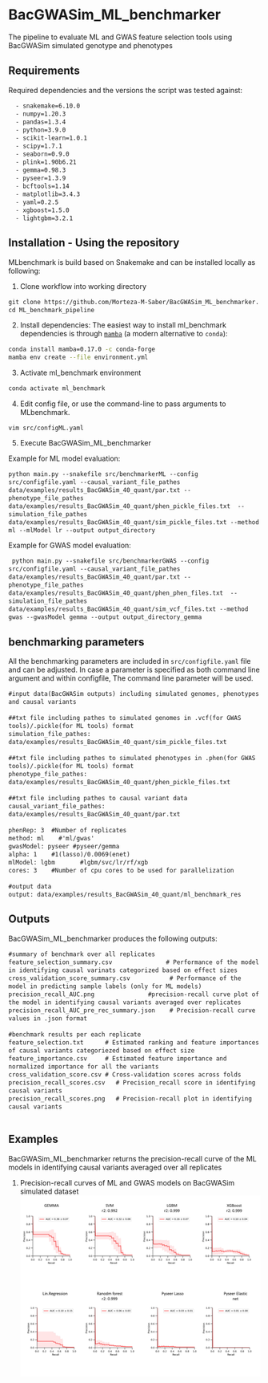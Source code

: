# BacGWASim_ML_benchmarker
The pipeline to evaluate ML and GWAS feature selection tools using BacGWASim simulated genotype and phenotypes

## Requirements

Required dependencies and the versions the script was tested against:

```
  - snakemake=6.10.0
  - numpy=1.20.3
  - pandas=1.3.4
  - python=3.9.0
  - scikit-learn=1.0.1
  - scipy=1.7.1
  - seaborn=0.9.0
  - plink=1.90b6.21
  - gemma=0.98.3
  - pyseer=1.3.9
  - bcftools=1.14
  - matplotlib=3.4.3
  - yaml=0.2.5
  - xgboost=1.5.0
  - lightgbm=3.2.1
```

## Installation - Using the repository

MLbenchmark is build based on Snakemake and can be installed locally as following:

1.  Clone workflow into working directory

```
git clone https://github.com/Morteza-M-Saber/BacGWASim_ML_benchmarker.
cd ML_benchmark_pipeline
```

2. Install dependencies:
   The easiest way to install ml_benchmark dependencies is through [`mamba`](https://github.com/mamba-org/mamba) (a modern alternative to `conda`):

```bash
conda install mamba=0.17.0 -c conda-forge
mamba env create --file environment.yml
```

3. Activate ml_benchmark environment

```bash
conda activate ml_benchmark
```

4. Edit config file, or use the command-line to pass arguments to MLbenchmark.

```
vim src/configML.yaml
```

5. Execute BacGWASim_ML_benchmarker

Example for ML model evaluation:
```
python main.py --snakefile src/benchmarkerML --config src/configfile.yaml --causal_variant_file_pathes data/examples/results_BacGWASim_40_quant/par.txt --phenotype_file_pathes data/examples/results_BacGWASim_40_quant/phen_pickle_files.txt  --simulation_file_pathes data/examples/results_BacGWASim_40_quant/sim_pickle_files.txt --method ml --mlModel lr --output output_directory

```

Example for GWAS model evaluation:
```
 python main.py --snakefile src/benchmarkerGWAS --config src/configfile.yaml --causal_variant_file_pathes data/examples/results_BacGWASim_40_quant/par.txt --phenotype_file_pathes data/examples/results_BacGWASim_40_quant/phen_phen_files.txt  --simulation_file_pathes data/examples/results_BacGWASim_40_quant/sim_vcf_files.txt --method gwas --gwasModel gemma --output output_directory_gemma

```

## benchmarking parameters

All the benchmarking parameters are included in `src/configfile.yaml` file and can be adjusted.
In case a parameter is specified as both command line argument and within configfile, The command line parameter will be used.

```
#input data(BacGWASim outputs) including simulated genomes, phenotypes and causal variants

##txt file including pathes to simulated genomes in .vcf(for GWAS tools)/.pickle(for ML tools) format
simulation_file_pathes: data/examples/results_BacGWASim_40_quant/sim_pickle_files.txt

##txt file including pathes to simulated phenotypes in .phen(for GWAS tools)/.pickle(for ML tools) format   
phenotype_file_pathes: data/examples/results_BacGWASim_40_quant/phen_pickle_files.txt

##txt file including pathes to causal variant data   
causal_variant_file_pathes: data/examples/results_BacGWASim_40_quant/par.txt

phenRep: 3  #Number of replicates 
method: ml    #'ml/gwas'
gwasModel: pyseer #pyseer/gemma
alpha: 1    #1(lasso)/0.0069(enet)
mlModel: lgbm       #lgbm/svc/lr/rf/xgb
cores: 3    #Number of cpu cores to be used for parallelization

#output data
output: data/examples/results_BacGWASim_40_quant/ml_benchmark_res
```

## Outputs

BacGWASim_ML_benchmarker produces the following outputs:

```
#summary of benchmark over all replicates
feature_selection_summary.csv               # Performance of the model in identifying causal varinats categorized based on effect sizes
cross_validation_score_summary.csv           # Performance of the model in predicting sample labels (only for ML models)
precision_recall_AUC.png               #precision-recall curve plot of the model in identifying causal variants averaged over replicates
precision_recall_AUC_pre_rec_summary.json    # Precision-recall curve values in .json format

#benchmark results per each replicate
feature_selection.txt      # Estimated ranking and feature importances of causal variants categoriezed based on effect size
feature_importance.csv     # Estimated feature importance and normalized importance for all the variants
cross_validation_score.csv # Cross-validation scores across folds
precision_recall_scores.csv   # Precision_recall score in identifying causal variants
precision_recall_scores.png   # Precision-recall plot in identifying causal variants


```

## Examples

BacGWASim_ML_benchmarker returns the precision-recall curve of the ML models in identifying causal variants averaged over all replicates

1. Precision-recall curves of ML and GWAS models on BacGWASim simulated dataset
   ![alt text](https://github.com/Morteza-M-Saber/BacGWASim_ML_benchmarker/blob/main/img/BacGWASim_ML_benchmarker.jpg)